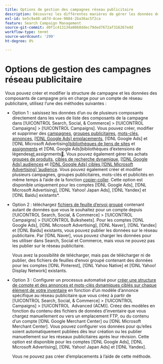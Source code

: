 ```yaml
---
title: Options de gestion des campagnes réseau publicitaire
description: Découvrez les différentes manières de gérer les données de vos campagnes de réseau publicitaire.
exl-id: be5c9a48-a87d-4cee-9884-2ba36ac5f2ca
feature: Search Campaign Management
source-git-commit: d0f1c413134a0868ddec79ded7672af316267edd
workflow-type: tm+mt
source-wordcount: '299'
ht-degree: 0%

---
```


# Options de gestion des campagnes réseau publicitaire

Vous pouvez créer et modifier la structure de campagne et les données des composants de campagne pris en charge
pour un compte de réseau publicitaire, utilisez l’une des méthodes suivantes :

* Option 1 : saisissez les données d’un ou de plusieurs composants directement dans les vues de liste des composants de la campagne dans [!UICONTROL Search, Social, & Commerce] > [!UICONTROL Campaigns] > [!UICONTROL Campaigns]. Vous pouvez créer, modifier et supprimer des [campagnes](/help/search-social-commerce/campaign-management/campaigns/campaign-manage.md), [groupes publicitaires](/help/search-social-commerce/campaign-management/campaigns/ad-group-manage.md), [mots-clés](/help/search-social-commerce/campaign-management/campaigns/keyword-manage.md), [annonces](/help/search-social-commerce/campaign-management/campaigns/ad-manage.md), [[!DNL Google Ads] emplacements](/help/search-social-commerce/campaign-management/campaigns/placement-manage.md), [!DNL Google Ads] et [!DNL Microsoft Advertising][bibliothèques de liens de sites](/help/search-social-commerce/campaign-management/campaigns/sitelink-extension-manage.md) et [assignments](/help/search-social-commerce/campaign-management/campaigns/sitelink-extension-associate.md) et [!DNL Google Ads]bibliothèques d’extensions de légendes[&#x200B; et &#x200B;](/help/search-social-commerce/campaign-management/campaigns/callout-extension-manage.md)assignments[&#128279;](/help/search-social-commerce/campaign-management/campaigns/callout-extension-associate.md). Vous pouvez également gérer les achats [groupes de produits](/help/search-social-commerce/campaign-management/campaigns/product-group-manage.md), [cibles de recherche dynamique](/help/search-social-commerce/campaign-management/campaigns/dynamic-search-target-manage.md), [[!DNL Google Ads] audiences](/help/search-social-commerce/campaign-management/campaigns/audience-about.md) et [[!DNL Google Ads] cibles  [!DNL Microsoft Advertising] ’audience](/help/search-social-commerce/campaign-management/campaigns/audience-targets-manage.md). Vous pouvez également créer et modifier plusieurs campagnes, groupes publicitaires, mots-clés et publicités en même temps à l’aide de la fonction [copier-coller](/help/search-social-commerce/campaign-management/campaigns/copy-paste.md). Cette option est disponible uniquement pour les comptes [!DNL Google Ads], [!DNL Microsoft Advertising], [!DNL Yahoo! Japan Ads], [!DNL Yandex] et [!DNL Baidu] existants*.

* Option 2 : téléchargez [fichiers de feuille d’envoi groupé](/help/search-social-commerce/campaign-management/bulksheets/bulksheet-about.md) contenant autant de données que vous le souhaitez pour un compte depuis [!UICONTROL Search, Social, & Commerce] > [!UICONTROL Campaigns] > [!UICONTROL Bulksheets]. Pour les comptes [!DNL Google Ads], [!DNL Microsoft Advertising], [!DNL Naver], [!DNL Yandex] et [!DNL Baidu] existants, vous pouvez publier les données sur le réseau publicitaire. Par [!DNL Naver], vous pouvez charger les données pour les utiliser dans Search, Social et Commerce, mais vous ne pouvez pas les publier sur le réseau publicitaire.

  Vous avez la possibilité de télécharger, mais pas de télécharger ni de publier, des fichiers de feuilles d’envoi groupé contenant des données pour les comptes [!DNL Pinterest], [!DNL Yahoo Native] et [!DNL Yahoo! Display Network] existants.

* Option 3 : Configurer un processus automatisé pour [créer une structure de compte et des annonces et mots-clés dynamiques ciblés sur chaque élément de votre inventaire](/help/search-social-commerce/campaign-management/inventory-feeds/inventory-feeds-about.md) en fonction d’un modèle d’annonce spécifique au réseau publicitaire que vous créez à partir de [!UICONTROL Search, Social, & Commerce] > [!UICONTROL Campaigns] > [!UICONTROL &#x200B; Advanced (ACM)]. Créez des modèles en fonction du contenu des fichiers de données d’inventaire que vous chargez manuellement ou vers un emplacement FTP, ou du contenu d’un compte [!DNL Google Merchant Center] ou [!DNL Microsoft Merchant Center]. Vous pouvez configurer vos données pour qu’elles soient automatiquement publiées dès leur création ou les publier manuellement sur les réseaux publicitaires après leur révision. Cette option est disponible pour les comptes [!DNL Google Ads], [!DNL Microsoft Advertising], [!DNL Yahoo! Japan Ads] et [!DNL Yandex].

  Vous ne pouvez pas créer d’emplacements à l’aide de cette méthode.
